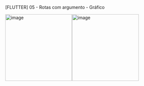 [FLUTTER] 05 - Rotas com argumento - Gráfico



<img width="212" alt="image" src="https://user-images.githubusercontent.com/113135536/190830007-40a30f47-a685-458d-8a49-401d43d0d4c6.png"><img width="212" alt="image" src="https://user-images.githubusercontent.com/113135536/190830024-64ef63f3-a219-4dc3-b019-cc554b5368db.png">










